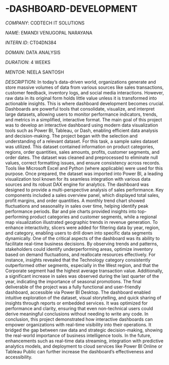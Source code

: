 # -DASHBOARD-DEVELOPMENT

*COMPANY*: CODTECH IT SOLUTIONS

*NAME*: EMANDI VENUGOPAL NARAYANA

*INTERN ID*: CT04DN384

*DOMAIN*: DATA ANALYSIS

*DURATION*: 4 WEEKS

*MENTOR*: NEELA SANTOSH

*DESCRIPTION*: In today’s data-driven world, organizations generate and store massive volumes of data from various sources like sales transactions, customer feedback, inventory logs, and social media interactions. However, raw data in its original form holds little value unless it is transformed into actionable insights. This is where dashboard development becomes crucial. Dashboards are powerful tools that consolidate, visualize, and interpret large datasets, allowing users to monitor performance indicators, trends, and metrics in a simplified, interactive format. The main goal of this project was to develop an interactive dashboard using modern data visualization tools such as Power BI, Tableau, or Dash, enabling efficient data analysis and decision-making.
The project began with the selection and understanding of a relevant dataset. For this task, a sample sales dataset was utilized. This dataset contained information on product categories, regions, order quantities, sales amounts, profits, customer segments, and order dates. The dataset was cleaned and preprocessed to eliminate null values, correct formatting issues, and ensure consistency across records. Tools like Microsoft Excel and Python (where applicable) were used for this purpose. Once prepared, the dataset was imported into Power BI, a leading visualization tool known for its seamless integration with various data sources and its robust DAX engine for analytics.
The dashboard was designed to provide a multi-perspective analysis of sales performance. Key components included a sales overview panel, which displayed total sales, profit margins, and order quantities. A monthly trend chart showed fluctuations and seasonality in sales over time, helping identify peak performance periods. Bar and pie charts provided insights into top-performing product categories and customer segments, while a regional map visualization illustrated geographic trends in revenue generation. To enhance interactivity, slicers were added for filtering data by year, region, and category, enabling users to drill down into specific data segments dynamically.
One of the critical aspects of the dashboard was its ability to facilitate real-time business decisions. By observing trends and patterns, stakeholders could identify underperforming areas, optimize inventory based on demand fluctuations, and reallocate resources effectively. For instance, insights revealed that the Technology category consistently outperformed other segments, especially in the West region, and that the Corporate segment had the highest average transaction value. Additionally, a significant increase in sales was observed during the last quarter of the year, indicating the importance of seasonal promotions.
The final deliverable of the project was a fully functional and user-friendly dashboard, accessible via Power BI Desktop. The dashboard enabled intuitive exploration of the dataset, visual storytelling, and quick sharing of insights through reports or embedded services. It was optimized for performance and clarity, ensuring that even non-technical users could derive meaningful conclusions without needing to write any code.
In conclusion, this project demonstrated how interactive dashboards can empower organizations with real-time visibility into their operations. It bridged the gap between raw data and strategic decision-making, showing the real-world importance of business intelligence tools. In the future, enhancements such as real-time data streaming, integration with predictive analytics models, and deployment to cloud services like Power BI Online or Tableau Public can further increase the dashboard’s effectiveness and accessibility.
